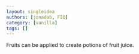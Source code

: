 ```yaml
---
layout: singleidea
authors: [jonadab, FIQ]
category: [vanilla]
tags: []
---
```

Fruits can be applied to create potions of fruit juice.
